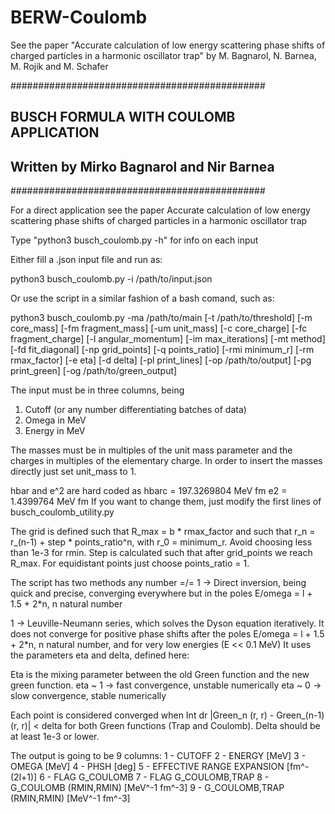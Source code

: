 # BERW-Coulomb
See the paper "Accurate calculation of low energy scattering phase shifts of charged particles in a harmonic oscillator trap" by M. Bagnarol, N. Barnea, M. Rojik and M. Schafer 

##############################################
## BUSCH FORMULA WITH COULOMB APPLICATION   ##
## Written by Mirko Bagnarol and Nir Barnea ##
##############################################

For a direct application see the paper Accurate calculation of low energy scattering phase shifts of charged particles in a harmonic oscillator trap

Type "python3 busch_coulomb.py -h" for info on each input

Either fill a .json input file and run as:

python3 busch_coulomb.py -i /path/to/input.json

Or use the script in a similar fashion of a bash comand, such as:

python3 busch_coulomb.py -ma /path/to/main [-t /path/to/threshold] [-m core_mass] [-fm fragment_mass] [-um unit_mass] [-c core_charge] [-fc fragment_charge] [-l angular_momentum] [-im max_iterations] [-mt method] [-fd fit_diagonal] [-np grid_points] [-q points_ratio] [-rmi minimum_r] [-rm rmax_factor] [-e eta] [-d delta] [-pl print_lines] [-op /path/to/output] [-pg print_green] [-og /path/to/green_output]

The input must be in three columns, being 
1) Cutoff (or any number differentiating batches of data)
2) Omega  in MeV 
3) Energy in MeV

The masses must be in multiples of the unit mass parameter and the charges in multiples of the elementary charge. 
In order to insert the masses directly just set unit_mass to 1. 

hbar and e^2 are hard coded as
hbarc = 197.3269804  MeV fm
e2    = 1.4399764    MeV fm
If you want to change them, just modify the first lines of busch_coulomb_utility.py

The grid is defined such that R_max = b * rmax_factor and such that r_n = r_(n-1) + step * points_ratio^n, with r_0 = minimum_r. Avoid choosing less than 1e-3 for rmin. 
Step is calculated such that after grid_points we reach R_max. For equidistant points just choose points_ratio = 1.

The script has two methods
any number =/= 1 -> Direct inversion, being quick and precise, converging everywhere but in the poles E/omega = l + 1.5 + 2*n, n natural number

1 -> Leuville-Neumann series, which solves the Dyson equation iteratively. 
It does not converge for positive phase shifts after the poles E/omega = l + 1.5 + 2*n, n natural number, and for very low energies (E << 0.1 MeV)
It uses the parameters eta and delta, defined here:

Eta is the mixing parameter between the old Green function and the new green function. 
eta ~ 1 -> fast convergence, unstable numerically
eta ~ 0 -> slow convergence, stable numerically

Each point is considered converged when Int dr |Green_n (r, r) - Green_(n-1) (r, r)| < delta for both Green functions (Trap and Coulomb).
Delta should be at least 1e-3 or lower.

The output is going to be 9 columns:
1 - CUTOFF
2 - ENERGY 			[MeV]
3 - OMEGA  			[MeV]
4 - PHSH   			[deg]
5 - EFFECTIVE RANGE EXPANSION   [fm^-(2l+1)] 
6 - FLAG G_COULOMB
7 - FLAG G_COULOMB,TRAP
8 - G_COULOMB      (RMIN,RMIN)  [MeV^-1 fm^-3]
9 - G_COULOMB,TRAP (RMIN,RMIN)  [MeV^-1 fm^-3]
